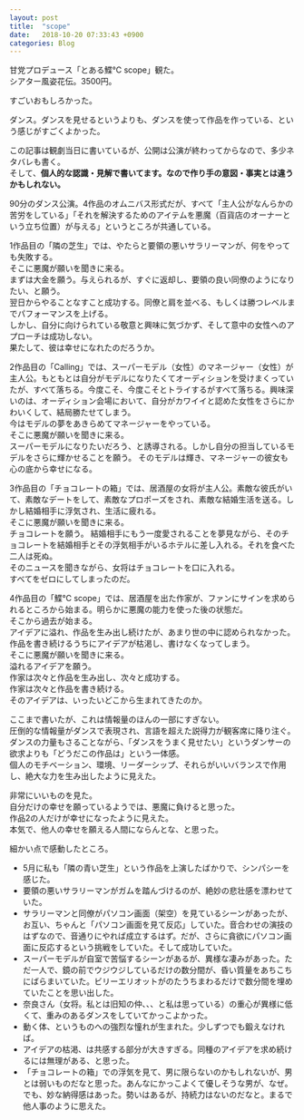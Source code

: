 ```yaml
---
layout: post
title:  "scope"
date:   2018-10-20 07:33:43 +0900
categories: Blog
---
```


甘党プロデュース「とある鰈℃ scope」観た。  
シアター風姿花伝。3500円。

すごいおもしろかった。

ダンス。ダンスを見せるというよりも、ダンスを使って作品を作っている、という感じがすごくよかった。

この記事は観劇当日に書いているが、公開は公演が終わってからなので、多少ネタバレも書く。  
そして、**個人的な認識・見解で書いてます。なので作り手の意図・事実とは違うかもしれない。**

90分のダンス公演。4作品のオムニバス形式だが、すべて「主人公がなんらかの苦労をしている」「それを解決するためのアイテムを悪魔（百貨店のオーナーという立ち位置）が与える」というところが共通している。  

1作品目の「隣の芝生」では、やたらと要領の悪いサラリーマンが、何をやっても失敗する。  
そこに悪魔が願いを聞きに来る。  
まずは大金を願う。与えられるが、すぐに返却し、要領の良い同僚のようになりたい、と願う。  
翌日からやることなすこと成功する。同僚と肩を並べる、もしくは勝つレベルまでパフォーマンスを上げる。  
しかし、自分に向けられている敬意と興味に気づかず、そして意中の女性へのアプローチは成功しない。  
果たして、彼は幸せになれたのだろうか。

2作品目の「Calling」では、スーパーモデル（女性）のマネージャー（女性）が主人公。もともとは自分がモデルになりたくてオーディションを受けまくっていたが、すべて落ちる。今度こそ、今度こそとトライするがすべて落ちる。興味深いのは、オーディション会場において、自分がカワイイと認めた女性をさらにかわいくして、結局勝たせてしまう。  
今はモデルの夢をあきらめてマネージャーをやっている。  
そこに悪魔が願いを聞きに来る。  
スーパーモデルになりたいだろう、と誘導される。しかし自分の担当しているモデルをさらに輝かせることを願う。  そのモデルは輝き、マネージャーの彼女も心の底から幸せになる。

3作品目の「チョコレートの箱」では、居酒屋の女将が主人公。素敵な彼氏がいて、素敵なデートをして、素敵なプロポーズをされ、素敵な結婚生活を送る。しかし結婚相手に浮気され、生活に疲れる。  
そこに悪魔が願いを聞きに来る。    
チョコレートを願う。
結婚相手にもう一度愛されることを夢見ながら、そのチョコレートを結婚相手とその浮気相手がいるホテルに差し入れる。それを食べた二人は死ぬ。  
そのニュースを聞きながら、女将はチョコレートを口に入れる。  
すべてをゼロにしてしまったのだ。

4作品目の「鰈℃ scope」では、居酒屋を出た作家が、ファンにサインを求められるところから始まる。明らかに悪魔の能力を使った後の状態だ。  
そこから過去が始まる。  
アイデアに溢れ、作品を生み出し続けたが、あまり世の中に認められなかった。作品を書き続けるうちにアイデアが枯渇し、書けなくなってしまう。  
そこに悪魔が願いを聞きに来る。  
溢れるアイデアを願う。  
作家は次々と作品を生み出し、次々と成功する。  
作家は次々と作品を書き続ける。  
そのアイデアは、いったいどこから生まれてきたのか。

ここまで書いたが、これは情報量のほんの一部にすぎない。  
圧倒的な情報量がダンスで表現され、言語を超えた説得力が観客席に降り注ぐ。  
ダンスの力量もさることながら、「ダンスをうまく見せたい」というダンサーの欲求よりも「どうだこの作品は」という一体感。  
個人のモチベーション、環境、リーダーシップ、それらがいいバランスで作用し、絶大な力を生み出したように見えた。

非常にいいものを見た。  
自分だけの幸せを願っているようでは、悪魔に負けると思った。  
作品2の人だけが幸せになったように見えた。  
本気で、他人の幸せを願える人間にならんとな、と思った。

細かい点で感動したところ。

* 5月に私も「隣の青い芝生」という作品を上演したばかりで、シンパシーを感じた。
* 要領の悪いサラリーマンがガムを踏んづけるのが、絶妙の悲壮感を漂わせていた。
* サラリーマンと同僚がパソコン画面（架空）を見ているシーンがあったが、お互い、ちゃんと「パソコン画面を見て反応」していた。音合わせの演技のはずなので、音通りにやれば成立するはず。だが、さらに貪欲にパソコン画面に反応するという挑戦をしていた。そして成功していた。
* スーパーモデルが自室で苦悩するシーンがあるが、異様な凄みがあった。ただ一人で、鏡の前でウジウジしているだけの数分間が、昏い質量をあちこちにばらまいていた。ビリーエリオットがのたうちまわるだけで数分間を埋めていたことを思い出した。
* 奈良さん（女将。私とは旧知の仲、、、と私は思っている）の重心が異様に低くて、重みのあるダンスをしていてかっこよかった。
* 動く体、というものへの強烈な憧れが生まれた。少しずつでも鍛えなければ。
* アイデアの枯渇、は共感する部分が大きすぎる。同種のアイデアを求め続けるには無理がある、と思った。
* 「チョコレートの箱」での浮気を見て、男に限らないのかもしれないが、男とは弱いものだなと思った。あんなにかっこよくて優しそうな男が、なぜ。でも、妙な納得感はあった。勢いはあるが、持続力はないのだなと。まるで他人事のように思えた。




